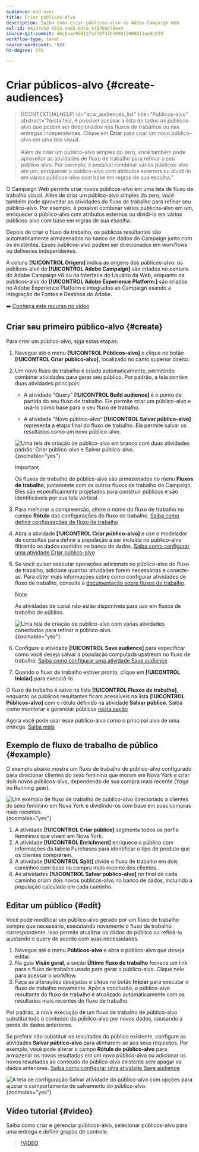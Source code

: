 ```yaml
---
audience: end-user
title: Criar públicos-alvo
description: Saiba como criar públicos-alvo no Adobe Campaign Web
exl-id: b6134c5d-9915-4a85-baca-54578a570ee4
source-git-commit: d6c6aac9d9127a770732b709873008613ae8c639
workflow-type: tm+mt
source-wordcount: '924'
ht-degree: 15%

---
```


# Criar públicos-alvo {#create-audiences}

>[!CONTEXTUALHELP]
>id="acw_audiences_list"
>title="Públicos-alvo"
>abstract="Nesta tela, é possível acessar a lista de todos os públicos-alvo que podem ser direcionados nos fluxos de trabalhos ou nas entregas independentes. Clique em **Criar** para criar um novo público-alvo em uma tela visual.<br/><br/>Além de criar um público-alvo simples do zero, você também pode aproveitar as atividades de fluxo de trabalho para refinar o seu público-alvo. Por exemplo, é possível combinar vários públicos-alvo em um, enriquecer o público-alvo com atributos externos ou dividi-lo em vários públicos-alvo com base em regras de sua escolha."

<!--
[!CONTEXTUALHELP]
>id="acw_audiences_create_settings"
>title="Audience settings"
>abstract="Enter the name of the audience and additional options, then click the **Create Audience** button."-->

O Campaign Web permite criar novos públicos-alvo em uma tela de fluxo de trabalho visual. Além de criar um público-alvo simples do zero, você também pode aproveitar as atividades do fluxo de trabalho para refinar seu público-alvo. Por exemplo, é possível combinar vários públicos-alvo em um, enriquecer o público-alvo com atributos externos ou dividi-lo em vários públicos-alvo com base em regras de sua escolha.

Depois de criar o fluxo de trabalho, os públicos resultantes são automaticamente armazenados no banco de dados do Campaign junto com os existentes. Esses públicos-alvo podem ser direcionados em workflows ou deliveries independentes.

A coluna **[!UICONTROL Origem]** indica as origens dos públicos-alvo: os públicos-alvo do **[!UICONTROL Adobe Campaign]** são criados no console do Adobe Campaign v8 ou na Interface do Usuário da Web, enquanto os públicos-alvo do **[!UICONTROL Adobe Experience Platform:]** são criados no Adobe Experience Platform e integrados ao Campaign usando a integração de Fontes e Destinos do Adobe.

➡️ [Conheça este recurso no vídeo](#video)

## Criar seu primeiro público-alvo {#create}

Para criar um público-alvo, siga estas etapas:

1. Navegue até o menu **[!UICONTROL Públicos-alvo]** e clique no botão **[!UICONTROL Criar público-alvo]**, localizado no canto superior direito.

1. Um novo fluxo de trabalho é criado automaticamente, permitindo combinar atividades para gerar seu público. Por padrão, a tela contém duas atividades principais:

   * A atividade &quot;Query&quot; **[!UICONTROL Build audience]** é o ponto de partida do seu fluxo de trabalho. Ele permite criar um público-alvo e usá-lo como base para o seu fluxo de trabalho.

   * A atividade &quot;Novo público-alvo&quot; **[!UICONTROL Salvar público-alvo]** representa a etapa final do fluxo de trabalho. Ela permite salvar os resultados como um novo público-alvo.

   ![Uma tela de criação de público-alvo em branco com duas atividades padrão: Criar público-alvo e Salvar público-alvo.](assets/create-audience-blank.png){zoomable="yes"}

   >[!IMPORTANT]
   >
   >Os fluxos de trabalho do público-alvo são armazenados no menu **Fluxos de trabalho**, juntamente com os outros fluxos de trabalho do Campaign. Eles são especificamente projetados para construir públicos e são identificáveis por sua tela vertical.

1. Para melhorar a compreensão, altere o nome do fluxo de trabalho no campo **Rótulo** das configurações do fluxo de trabalho. [Saiba como definir configurações de fluxo de trabalho](../workflows/workflow-settings.md)

1. Abra a atividade **[!UICONTROL Criar público-alvo]** e use o modelador de consultas para definir a população a ser incluída no público-alvo filtrando os dados contidos no banco de dados. [Saiba como configurar uma atividade Criar público-alvo](../workflows/activities/build-audience.md)

1. Se você quiser executar operações adicionais no público-alvo do fluxo de trabalho, adicione quantas atividades forem necessárias e conecte-as. Para obter mais informações sobre como configurar atividades de fluxo de trabalho, consulte a [documentação sobre fluxos de trabalho](../workflows/activities/about-activities.md).

   >[!NOTE]
   >
   >As atividades de canal não estão disponíveis para uso em fluxos de trabalho de público.

   ![Uma tela de criação de público-alvo com várias atividades conectadas para refinar o público-alvo.](assets/audience-creation-canvas.png){zoomable="yes"}

1. Configure a atividade **[!UICONTROL Save audience]** para especificar como você deseja salvar a população computada upstream no fluxo de trabalho. [Saiba como configurar uma atividade Save audience](../workflows/activities/save-audience.md)

1. Quando o fluxo de trabalho estiver pronto, clique em **[!UICONTROL Iniciar]** para executá-lo.

O fluxo de trabalho é salvo na lista **[!UICONTROL Fluxos de trabalho]**, enquanto os públicos resultantes ficam acessíveis na lista **[!UICONTROL Públicos-alvo]** com o rótulo definido na atividade **Salvar público**. Saiba como monitorar e gerenciar públicos [nesta seção](manage-audience.md)

Agora você pode usar esse público-alvo como o principal alvo de uma entrega. [Saiba mais](add-audience.md)

## Exemplo de fluxo de trabalho de público {#example}

O exemplo abaixo mostra um fluxo de trabalho de público-alvo configurado para direcionar clientes do sexo feminino que moram em Nova York e criar dois novos públicos-alvo, dependendo de sua compra mais recente (Yoga ou Running gear).

![Um exemplo de fluxo de trabalho de público-alvo direcionado a clientes do sexo feminino em Nova York e dividindo-os com base em suas compras mais recentes.](assets/audiences-example.png){zoomable="yes"}

1. A atividade **[!UICONTROL Criar público]** segmenta todos os perfis femininos que vivem em Nova York.
1. A atividade **[!UICONTROL Enrichment]** enriquece o público com informações da tabela Purchases para identificar o tipo de produto que os clientes compraram.
1. A atividade **[!UICONTROL Split]** divide o fluxo de trabalho em dois caminhos com base na compra mais recente dos clientes.
1. As atividades **[!UICONTROL Salvar público-alvo]** no final de cada caminho criam dois novos públicos-alvo no banco de dados, incluindo a população calculada em cada caminho.

## Editar um público {#edit}

Você pode modificar um público-alvo gerado por um fluxo de trabalho sempre que necessário, executando novamente o fluxo de trabalho correspondente. Isso permite atualizar os dados do público ou refiná-lo ajustando o query de acordo com suas necessidades.

1. Navegue até o menu **Públicos-alvo** e abra o público-alvo que deseja editar.
1. Na guia **Visão geral**, a seção **Último fluxo de trabalho** fornece um link para o fluxo de trabalho usado para gerar o público-alvo. Clique nele para acessar o workflow.
1. Faça as alterações desejadas e clique no botão **Iniciar** para executar o fluxo de trabalho novamente. Após a conclusão, o público-alvo resultante do fluxo de trabalho é atualizado automaticamente com os resultados mais recentes do fluxo de trabalho.

Por padrão, a nova execução de um fluxo de trabalho de público-alvo substitui todo o conteúdo do público-alvo por novos dados, causando a perda de dados anteriores.

Se preferir não substituir os resultados do público existente, configure as atividades **Salvar público-alvo** para alinharem-se aos seus requisitos. Por exemplo, você pode alterar o campo **Rótulo do público-alvo** para armazenar os novos resultados em um novo público-alvo ou adicionar os novos resultados ao conteúdo do público-alvo existente sem apagar os dados anteriores. [Saiba como configurar uma atividade Save audience](../workflows/activities/save-audience.md)

![A tela de configuração Salvar atividade do público-alvo com opções para ajustar o comportamento de salvamento do público-alvo.](assets/edit-audience-save.png){zoomable="yes"}

## Vídeo tutorial {#video}

Saiba como criar e gerenciar públicos-alvo, selecionar públicos-alvo para uma entrega e definir grupos de controle.

>[!VIDEO](https://video.tv.adobe.com/v/3453207?quality=12&captions=por_br)